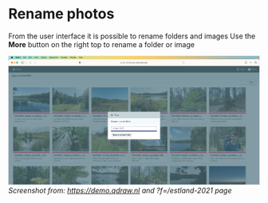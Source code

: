 # Rename photos

From the user interface it is possible to rename folders and images
Use the **More** button on the right top to rename a folder or image

![Rename](../assets/rename_folder_v050.jpg)
_Screenshot from: https://demo.qdraw.nl and ?f=/estland-2021 page_
